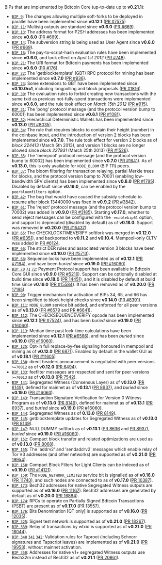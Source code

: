 BIPs that are implemented by Bdtcoin Core (up-to-date up to **v0.21.1**):

* [`BIP 9`](https://github.com/bdtcoin/bips/blob/master/bip-0009.mediawiki): The changes allowing multiple soft-forks to be deployed in parallel have been implemented since **v0.12.1**  ([PR #7575](https://github.com/bdtcoin/bdtcoin/pull/7575))
* [`BIP 11`](https://github.com/bdtcoin/bips/blob/master/bip-0011.mediawiki): Multisig outputs are standard since **v0.6.0** ([PR #669](https://github.com/bdtcoin/bdtcoin/pull/669)).
* [`BIP 13`](https://github.com/bdtcoin/bips/blob/master/bip-0013.mediawiki): The address format for P2SH addresses has been implemented since **v0.6.0** ([PR #669](https://github.com/bdtcoin/bdtcoin/pull/669)).
* [`BIP 14`](https://github.com/bdtcoin/bips/blob/master/bip-0014.mediawiki): The subversion string is being used as User Agent since **v0.6.0** ([PR #669](https://github.com/bdtcoin/bdtcoin/pull/669)).
* [`BIP 16`](https://github.com/bdtcoin/bips/blob/master/bip-0016.mediawiki): The pay-to-script-hash evaluation rules have been implemented since **v0.6.0**, and took effect on *April 1st 2012* ([PR #748](https://github.com/bdtcoin/bdtcoin/pull/748)).
* [`BIP 21`](https://github.com/bdtcoin/bips/blob/master/bip-0021.mediawiki): The URI format for Bdtcoin payments has been implemented since **v0.6.0** ([PR #176](https://github.com/bdtcoin/bdtcoin/pull/176)).
* [`BIP 22`](https://github.com/bdtcoin/bips/blob/master/bip-0022.mediawiki): The 'getblocktemplate' (GBT) RPC protocol for mining has been implemented since **v0.7.0** ([PR #936](https://github.com/bdtcoin/bdtcoin/pull/936)).
* [`BIP 23`](https://github.com/bdtcoin/bips/blob/master/bip-0023.mediawiki): Some extensions to GBT have been implemented since **v0.10.0rc1**, including longpolling and block proposals ([PR #1816](https://github.com/bdtcoin/bdtcoin/pull/1816)).
* [`BIP 30`](https://github.com/bdtcoin/bips/blob/master/bip-0030.mediawiki): The evaluation rules to forbid creating new transactions with the same txid as previous not-fully-spent transactions were implemented since **v0.6.0**, and the rule took effect on *March 15th 2012* ([PR #915](https://github.com/bdtcoin/bdtcoin/pull/915)).
* [`BIP 31`](https://github.com/bdtcoin/bips/blob/master/bip-0031.mediawiki): The 'pong' protocol message (and the protocol version bump to 60001) has been implemented since **v0.6.1** ([PR #1081](https://github.com/bdtcoin/bdtcoin/pull/1081)).
* [`BIP 32`](https://github.com/bdtcoin/bips/blob/master/bip-0032.mediawiki): Hierarchical Deterministic Wallets has been implemented since **v0.13.0** ([PR #8035](https://github.com/bdtcoin/bdtcoin/pull/8035)).
* [`BIP 34`](https://github.com/bdtcoin/bips/blob/master/bip-0034.mediawiki): The rule that requires blocks to contain their height (number) in the coinbase input, and the introduction of version 2 blocks has been implemented since **v0.7.0**. The rule took effect for version 2 blocks as of *block 224413* (March 5th 2013), and version 1 blocks are no longer allowed since *block 227931* (March 25th 2013) ([PR #1526](https://github.com/bdtcoin/bdtcoin/pull/1526)).
* [`BIP 35`](https://github.com/bdtcoin/bips/blob/master/bip-0035.mediawiki): The 'mempool' protocol message (and the protocol version bump to 60002) has been implemented since **v0.7.0** ([PR #1641](https://github.com/bdtcoin/bdtcoin/pull/1641)). As of **v0.13.0**, this is only available for `NODE_BLOOM` (BIP 111) peers.
* [`BIP 37`](https://github.com/bdtcoin/bips/blob/master/bip-0037.mediawiki): The bloom filtering for transaction relaying, partial Merkle trees for blocks, and the protocol version bump to 70001 (enabling low-bandwidth SPV clients) has been implemented since **v0.8.0** ([PR #1795](https://github.com/bdtcoin/bdtcoin/pull/1795)). Disabled by default since **v0.19.0**, can be enabled by the `-peerbloomfilters` option.
* [`BIP 42`](https://github.com/bdtcoin/bips/blob/master/bip-0042.mediawiki): The bug that would have caused the subsidy schedule to resume after block 13440000 was fixed in **v0.9.2** ([PR #3842](https://github.com/bdtcoin/bdtcoin/pull/3842)).
* [`BIP 61`](https://github.com/bdtcoin/bips/blob/master/bip-0061.mediawiki): The 'reject' protocol message (and the protocol version bump to 70002) was added in **v0.9.0** ([PR #3185](https://github.com/bdtcoin/bdtcoin/pull/3185)). Starting **v0.17.0**, whether to send reject messages can be configured with the `-enablebip61` option, and support is deprecated (disabled by default) as of **v0.18.0**. Support was removed in **v0.20.0** ([PR #15437](https://github.com/bdtcoin/bdtcoin/pull/15437)).
* [`BIP 65`](https://github.com/bdtcoin/bips/blob/master/bip-0065.mediawiki): The CHECKLOCKTIMEVERIFY softfork was merged in **v0.12.0** ([PR #6351](https://github.com/bdtcoin/bdtcoin/pull/6351)), and backported to **v0.11.2** and **v0.10.4**. Mempool-only CLTV was added in [PR #6124](https://github.com/bdtcoin/bdtcoin/pull/6124).
* [`BIP 66`](https://github.com/bdtcoin/bips/blob/master/bip-0066.mediawiki): The strict DER rules and associated version 3 blocks have been implemented since **v0.10.0** ([PR #5713](https://github.com/bdtcoin/bdtcoin/pull/5713)).
* [`BIP 68`](https://github.com/bdtcoin/bips/blob/master/bip-0068.mediawiki): Sequence locks have been implemented as of **v0.12.1**  ([PR #7184](https://github.com/bdtcoin/bdtcoin/pull/7184)), and have been *buried* since **v0.19.0** ([PR #16060](https://github.com/bdtcoin/bdtcoin/pull/16060)).
* [`BIP 70`](https://github.com/bdtcoin/bips/blob/master/bip-0070.mediawiki) [`71`](https://github.com/bdtcoin/bips/blob/master/bip-0071.mediawiki) [`72`](https://github.com/bdtcoin/bips/blob/master/bip-0072.mediawiki):
  Payment Protocol support has been available in Bdtcoin Core GUI since **v0.9.0** ([PR #5216](https://github.com/bdtcoin/bdtcoin/pull/5216)).
  Support can be optionally disabled at build time since **v0.18.0** ([PR 14451](https://github.com/bdtcoin/bdtcoin/pull/14451)),
  and it is disabled by default at build time since **v0.19.0** ([PR #15584](https://github.com/bdtcoin/bdtcoin/pull/15584)).
  It has been removed as of **v0.20.0** ([PR 17165](https://github.com/bdtcoin/bdtcoin/pull/17165)).
* [`BIP 90`](https://github.com/bdtcoin/bips/blob/master/bip-0090.mediawiki): Trigger mechanism for activation of BIPs 34, 65, and 66 has been simplified to block height checks since **v0.14.0** ([PR #8391](https://github.com/bdtcoin/bdtcoin/pull/8391)).
* [`BIP 111`](https://github.com/bdtcoin/bips/blob/master/bip-0111.mediawiki): `NODE_BLOOM` service bit added, and enforced for all peer versions as of **v0.13.0** ([PR #6579](https://github.com/bdtcoin/bdtcoin/pull/6579) and [PR #6641](https://github.com/bdtcoin/bdtcoin/pull/6641)).
* [`BIP 112`](https://github.com/bdtcoin/bips/blob/master/bip-0112.mediawiki): The CHECKSEQUENCEVERIFY opcode has been implemented since **v0.12.1** ([PR #7524](https://github.com/bdtcoin/bdtcoin/pull/7524)), and has been *buried* since **v0.19.0** ([PR #16060](https://github.com/bdtcoin/bdtcoin/pull/16060)).
* [`BIP 113`](https://github.com/bdtcoin/bips/blob/master/bip-0113.mediawiki): Median time past lock-time calculations have been implemented since **v0.12.1** ([PR #6566](https://github.com/bdtcoin/bdtcoin/pull/6566)), and has been *buried* since **v0.19.0** ([PR #16060](https://github.com/bdtcoin/bdtcoin/pull/16060)).
* [`BIP 125`](https://github.com/bdtcoin/bips/blob/master/bip-0125.mediawiki): Opt-in full replace-by-fee signaling honoured in mempool and mining as of **v0.12.0** ([PR 6871](https://github.com/bdtcoin/bdtcoin/pull/6871)). Enabled by default in the wallet GUI as of **v0.18.1** ([PR #11605](https://github.com/bdtcoin/bdtcoin/pull/11605))
* [`BIP 130`](https://github.com/bdtcoin/bips/blob/master/bip-0130.mediawiki): direct headers announcement is negotiated with peer versions `>=70012` as of **v0.12.0** ([PR 6494](https://github.com/bdtcoin/bdtcoin/pull/6494)).
* [`BIP 133`](https://github.com/bdtcoin/bips/blob/master/bip-0133.mediawiki): feefilter messages are respected and sent for peer versions `>=70013` as of **v0.13.0** ([PR 7542](https://github.com/bdtcoin/bdtcoin/pull/7542)).
* [`BIP 141`](https://github.com/bdtcoin/bips/blob/master/bip-0141.mediawiki): Segregated Witness (Consensus Layer) as of **v0.13.0** ([PR 8149](https://github.com/bdtcoin/bdtcoin/pull/8149)), defined for mainnet as of **v0.13.1** ([PR 8937](https://github.com/bdtcoin/bdtcoin/pull/8937)), and *buried* since **v0.19.0** ([PR #16060](https://github.com/bdtcoin/bdtcoin/pull/16060)).
* [`BIP 143`](https://github.com/bdtcoin/bips/blob/master/bip-0143.mediawiki): Transaction Signature Verification for Version 0 Witness Program as of **v0.13.0** ([PR 8149](https://github.com/bdtcoin/bdtcoin/pull/8149)), defined for mainnet as of **v0.13.1** ([PR 8937](https://github.com/bdtcoin/bdtcoin/pull/8937)), and *buried* since **v0.19.0** ([PR #16060](https://github.com/bdtcoin/bdtcoin/pull/16060)).
* [`BIP 144`](https://github.com/bdtcoin/bips/blob/master/bip-0144.mediawiki): Segregated Witness as of **0.13.0** ([PR 8149](https://github.com/bdtcoin/bdtcoin/pull/8149)).
* [`BIP 145`](https://github.com/bdtcoin/bips/blob/master/bip-0145.mediawiki): getblocktemplate updates for Segregated Witness as of **v0.13.0** ([PR 8149](https://github.com/bdtcoin/bdtcoin/pull/8149)).
* [`BIP 147`](https://github.com/bdtcoin/bips/blob/master/bip-0147.mediawiki): NULLDUMMY softfork as of **v0.13.1** ([PR 8636](https://github.com/bdtcoin/bdtcoin/pull/8636) and [PR 8937](https://github.com/bdtcoin/bdtcoin/pull/8937)), *buried* since **v0.19.0** ([PR #16060](https://github.com/bdtcoin/bdtcoin/pull/16060)).
* [`BIP 152`](https://github.com/bdtcoin/bips/blob/master/bip-0152.mediawiki): Compact block transfer and related optimizations are used as of **v0.13.0** ([PR 8068](https://github.com/bdtcoin/bdtcoin/pull/8068)).
* [`BIP 155`](https://github.com/bdtcoin/bips/blob/master/bip-0155.mediawiki): The 'addrv2' and 'sendaddrv2' messages which enable relay of Tor V3 addresses (and other networks) are supported as of **v0.21.0** ([PR 19954](https://github.com/bdtcoin/bdtcoin/pull/19954)).
* [`BIP 158`](https://github.com/bdtcoin/bips/blob/master/bip-0158.mediawiki): Compact Block Filters for Light Clients can be indexed as of **v0.19.0** ([PR #14121](https://github.com/bdtcoin/bdtcoin/pull/14121)).
* [`BIP 159`](https://github.com/bdtcoin/bips/blob/master/bip-0159.mediawiki): The `NODE_NETWORK_LIMITED` service bit is signalled as of **v0.16.0** ([PR 11740](https://github.com/bdtcoin/bdtcoin/pull/11740)), and such nodes are connected to as of **v0.17.0** ([PR 10387](https://github.com/bdtcoin/bdtcoin/pull/10387)).
* [`BIP 173`](https://github.com/bdtcoin/bips/blob/master/bip-0173.mediawiki): Bech32 addresses for native Segregated Witness outputs are supported as of **v0.16.0** ([PR 11167](https://github.com/bdtcoin/bdtcoin/pull/11167)). Bech32 addresses are generated by default as of **v0.20.0** ([PR 16884](https://github.com/bdtcoin/bdtcoin/pull/16884)).
* [`BIP 174`](https://github.com/bdtcoin/bips/blob/master/bip-0174.mediawiki): RPCs to operate on Partially Signed Bdtcoin Transactions (PSBT) are present as of **v0.17.0** ([PR 13557](https://github.com/bdtcoin/bdtcoin/pull/13557)).
* [`BIP 176`](https://github.com/bdtcoin/bips/blob/master/bip-0176.mediawiki): Bits Denomination [QT only] is supported as of **v0.16.0** ([PR 12035](https://github.com/bdtcoin/bdtcoin/pull/12035)).
* [`BIP 325`](https://github.com/bdtcoin/bips/blob/master/bip-0325.mediawiki): Signet test network is supported as of **v0.21.0** ([PR 18267](https://github.com/bdtcoin/bdtcoin/pull/18267)).
* [`BIP 339`](https://github.com/bdtcoin/bips/blob/master/bip-0339.mediawiki): Relay of transactions by wtxid is supported as of **v0.21.0** ([PR 18044](https://github.com/bdtcoin/bdtcoin/pull/18044)).
* [`BIP 340`](https://github.com/bdtcoin/bips/blob/master/bip-0340.mediawiki) [`341`](https://github.com/bdtcoin/bips/blob/master/bip-0341.mediawiki) [`342`](https://github.com/bdtcoin/bips/blob/master/bip-0342.mediawiki): Validation rules for Taproot (including Schnorr signatures and Tapscript leaves) are implemented as of **v0.21.0** ([PR 19953](https://github.com/bdtcoin/bdtcoin/pull/19953)), without mainnet activation.
* [`BIP 350`](https://github.com/bdtcoin/bips/blob/master/bip-0350.mediawiki): Addresses for native v1+ segregated Witness outputs use Bech32m instead of Bech32 as of **v0.21.1** ([PR 20861](https://github.com/bdtcoin/bdtcoin/pull/20861)).
